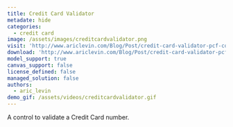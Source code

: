 ```yaml
---
title: Credit Card Validator
metadate: hide
categories:
  - credit card
image: /assets/images/creditcardvalidator.png
visit: 'http://www.ariclevin.com/Blog/Post/credit-card-validator-pcf-control'
download: 'http://www.ariclevin.com/Blog/Post/credit-card-validator-pcf-control'
model_support: true
canvas_support: false
license_defined: false
managed_solution: false
authors:
  - aric_levin
demo_gif: /assets/videos/creditcardvalidator.gif
---
```


A control to validate a Credit Card number.
